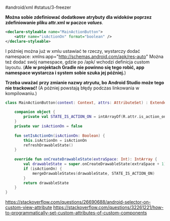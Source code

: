 #android/xml 
#status/3-freezer 

**Można sobie zdefiniować dodatkowe atrybuty dla widoków poprzez zdefiniowanie pliku attr.xml w paczce _values_**. 

```xml
<declare-styleable name="MainActionButton">  
    <attr name="isActionOn" format="boolean" />  
</declare-styleable>
```

I później można już w xmlu ustawiać te rzeczy, wystarczy dodać namespace:
xmlns:app="http://schemas.android.com/apk/res-auto"
Można też dodać swój namespace, gdzie po /apk/ wchodzi definicja custom layoutu. (**Ale w projektach Gradle nie powinno się tego robić, app namespace wystarcza i system sobie szuka jej później.**)

**Trzeba uważać przy zmianie nazwy atryutu, bo Android Studio może tego nie trackować!** (A później powstają błędy podczas linkowania w kompilowaniu.)

```kotlin
class MainActionButton(context: Context, attrs: AttributeSet) : ExtendedFloatingActionButton(context, attrs) {  
  
    companion object {  
        private val STATE_IS_ACTION_ON = intArrayOf(R.attr.is_action_on)  
    }  
    private var isActionOn = false  
  
    fun setIsActionOn(isActionOn: Boolean) {  
        this.isActionOn = isActionOn  
        refreshDrawableState()  
    }  
  
    override fun onCreateDrawableState(extraSpace: Int): IntArray {  
        val drawableState = super.onCreateDrawableState(extraSpace + 1)  
        if (isActionOn) {  
            mergeDrawableStates(drawableState, STATE_IS_ACTION_ON)  
        }  
        return drawableState  
    }  
}
```

https://stackoverflow.com/questions/26690688/android-selector-on-custom-view-attribute
https://stackoverflow.com/questions/32261221/how-to-programmatically-set-custom-attributes-of-custom-components